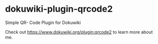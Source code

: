 # dokuwiki-plugin-qrcode2
Simple QR- Code Plugin for Dokuwiki

Check out <https://www.dokuwiki.org/plugin:qrcode2> to learn more about me.